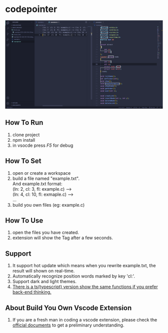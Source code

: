# codepointer
<img src='https://github.com/spcidealacm/codepointer_js/blob/main/demo.png' width='720'/>

## How To Run

  1. clone project  
  2. npm install  
  3. in vsocde press _F5_ for debug

## How To Set

  1. open or create a workspace
  2. build a file named "example.txt".  
     And example.txt format:  
     (ln: 2, cl: 3, fl: example.c)   -->  
     (ln: 4, cl: 10, fl: exmaple.c) -->  
     ...
  3. build you own files (eg: example.c)

## How To Use

  1. open the files you have created.
  2. extension will show the Tag after a few seconds.

## Support
  1. It support hot update which means when you rewrite example.txt, the result will shown on real-time.
  2. Automatically recognize position words marked by key 'cl:'.
  3. Support dark and light themes.
  4. [There is a ts(typescript) version show the same functions if you prefer back-end thinking.](https://github.com/spcidealacm/codepointer)

## About Build You Own Vscode Extension
  1. If you are a fresh man in coding a vscode extension, please check the [official documents](https://code.visualstudio.com/api/get-started/your-first-extension) to get a preliminary understanding.